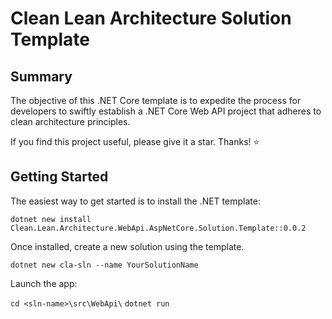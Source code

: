 # Clean Lean Architecture Solution Template

## Summary
The objective of this .NET Core template is to expedite the process for developers to swiftly establish a .NET Core Web API project that adheres to clean architecture principles.

If you find this project useful, please give it a star. Thanks! ⭐

## Getting Started
The easiest way to get started is to install the .NET template:

`dotnet new install Clean.Lean.Architecture.WebApi.AspNetCore.Solution.Template::0.0.2`

Once installed, create a new solution using the template.

`dotnet new cla-sln --name YourSolutionName`

Launch the app:

`cd <sln-name>\src\WebApi\`
`dotnet run`
